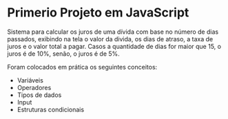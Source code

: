 # Primerio Projeto em JavaScript

  Sistema para calcular os juros de uma dívida com base no número de dias passados, exibindo na tela o valor da divida, os dias de atraso,
a taxa de juros e o valor total a pagar. 
Casos a quantidade de dias for maior que 15, o juros é de 10%, senão, o juros é de 5%.

Foram colocados em prática os seguintes conceitos:

  - Variáveis
  - Operadores
  - Tipos de dados
  - Input
  - Estruturas condicionais
